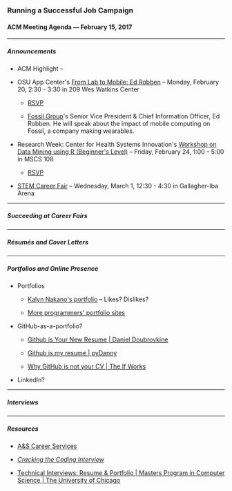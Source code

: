 ### Running a Successful Job Campaign

#### ACM Meeting Agenda — February 15, 2017

***

##### Announcements

- ACM Highlight –

- OSU App Center's [From Lab to Mobile: Ed Robben](https://appcenter.okstate.edu/content/lab2mobile) – Monday, February 20, 2:30 - 3:30 in 209 Wes Watkins Center

    - [RSVP](https://docs.google.com/forms/d/e/1FAIpQLScm7xhqpfhColamwxc03qqzsUqH3uWibrEULUCvFmyiCYCj5Q/viewform?c=0&w=1)

    - [Fossil Group](https://www.fossilgroup.com/)'s Senior Vice President & Chief Information Officer, Ed Robben. He will speak about the impact of mobile computing on Fossil, a company making wearables.

- Research Week: Center for Health Systems Innovation's [Workshop on Data Mining using R (Beginner's Level)](https://researchweek.okstate.edu/events/workshop-data-mining-using-statistical-software-r) – Friday, February 24, 1:00 - 5:00 in MSCS 108

    - [RSVP](https://bit.ly/CHSIRDataWorkshop)

- [STEM Career Fair](https://www.myinterfase.com/okstate/CareerFair/Detail/?token=vvK1xwd/Zji8CoyvmZzTbw==) – Wednesday, March 1, 12:30 - 4:30 in Gallagher-Iba Arena

***

##### Succeeding at Career Fairs

***

##### Résumés and Cover Letters

***

##### Portfolios and Online Presence

- Portfolios

    - [Kalyn Nakano's portfolio](http://kalynnakano.com) – Likes? Dislikes?
    
    - [More programmers' portfolio sites](https://github.com/HackathonHackers/personal-sites)
    
- GitHub-as-a-portfolio?

    - [Github is Your New Resume | Daniel Doubrovkine](http://code.dblock.org/2011/07/14/github-is-your-new-resume.html)

    - [Github is my resume | pyDanny](http://pydanny.blogspot.com/2011/08/github-is-my-resume.html)
    
    - [Why GitHub is not your CV | The If Works](https://blog.jcoglan.com/2013/11/15/why-github-is-not-your-cv/)
    
- LinkedIn?

***

##### Interviews

***

##### Resources

- [A&S Career Services](https://ascareers.okstate.edu)

- [*Cracking the Coding Interview*](https://www.amazon.com/Cracking-Coding-Interview-Programming-Questions/dp/098478280X)

- [Technical Interviews: Resume & Portfolio | Masters Program in Computer Science | The University of Chicago](https://masters.cs.uchicago.edu/page/technical-interviews-resume-portfolio)
